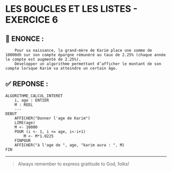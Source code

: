 # LES BOUCLES ET LES LISTES - EXERCICE 6

## 🌟 ENONCE :
```
    Pour sa naissance, la grand-mère de Karim place une somme de 10000dh sur son compte épargne rémunéré au taux de 2.25% (chaque année le compte est augmenté de 2.25%).
    Développer un algorithme permettant d’afficher le montant de son compte lorsque Karim va atteindre un certain âge.
```

## ✅ REPONSE :

````
ALGORITHME_CALCUL_INTERET
    i, age : ENTIER
    M : REEL
    ---
DEBUT
    AFFICHER("Donner l'age de Karim")
    LIRE(age)
    M <- 10000
    POUR (i <- 1, i <= age, i<-i+1)
        M <- M*1.0225
    FINPOUR
    AFFICHER("à l'age de ", age, "karim aura : ", M)
FIN 
````

--- 

> Always remember to express gratitude to God, folks!